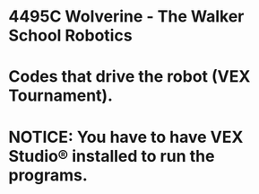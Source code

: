 # 4495C Wolverine - The Walker School Robotics
# Codes that drive the robot (VEX Tournament).
 
 #  NOTICE: You have to have VEX Studio® installed to run the programs.

